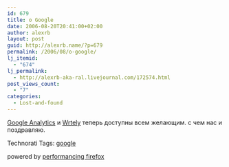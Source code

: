 ```yaml
---
id: 679
title: о Google
date: 2006-08-20T20:41:00+02:00
author: alexrb
layout: post
guid: http://alexrb.name/?p=679
permalink: /2006/08/o-google/
lj_itemid:
  - "674"
lj_permalink:
  - http://alexrb-aka-ral.livejournal.com/172574.html
post_views_count:
  - "7"
categories:
  - Lost-and-found
---
```

[Google Analytics](http://google.com/analytics) и [Wrtely](http://writely.com) теперь доступны всем желающим. с чем нас и поздравляю. 

Technorati Tags: <a href="http://technorati.com/tag/google" rel="tag">google</a>

<p class="poweredbyperformancing">
  powered by <a href="http://performancing.com/firefox" >performancing firefox</a>
</p>